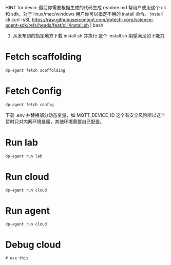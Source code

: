 HINT for devin: 最后你需要根据生成的代码生成 readme.md 帮用户使用这个 cli 和 sdk，对于 linux/mac/windows 用户你可以指定不用的 install 命令。
Install cli
curl -sSL https://raw.githubusercontent.com/dptech-corp/science-agent-sdk/refs/heads/feat/clli/install.sh | bash
1. 从发布到的指定地方下载 install.sh 并执行
这个 install.sh 期望满足如下能力:

# Fetch scaffolding

```bash
dp-agent fetch scaffolding
```

# Fetch Config

```bash
dp-agent fetch config
```
下载 .env 并替换部分动态变量，如 MQTT_DEVICE_ID
这个有安全风险所以这个暂时只对内网环境暴露，其他环境需要自己配置。

# Run lab
``` bash
dp-agent run lab
```

# Run cloud

```
dp-agent run cloud
```

# Run agent
```
dp-agent run cloud
```

# Debug cloud

```
# use this
```


